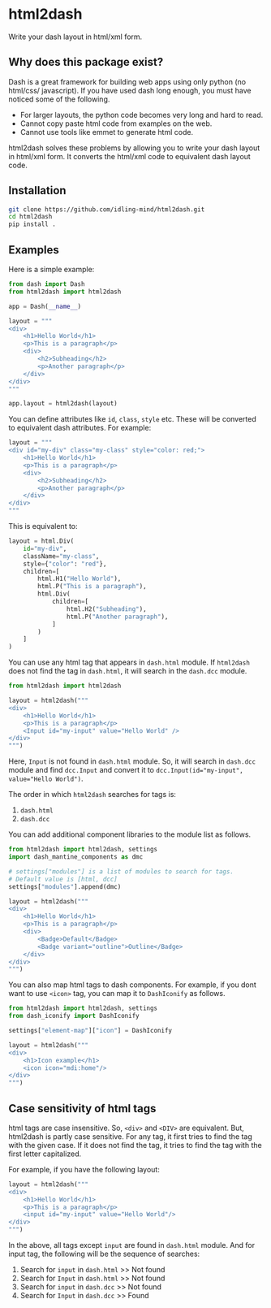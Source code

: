 # html2dash

Write your dash layout in html/xml form.

## Why does this package exist?

Dash is a great framework for building web apps using only python (no html/css/
javascript). If you have used dash long enough, you must have noticed some of the
following.

- For larger layouts, the python code becomes very long and hard to read.
- Cannot copy paste html code from examples on the web.
- Cannot use tools like emmet to generate html code.

html2dash solves these problems by allowing you to write your dash layout in
html/xml form. It converts the html/xml code to equivalent dash layout code.

## Installation

```bash
git clone https://github.com/idling-mind/html2dash.git
cd html2dash
pip install .
```

## Examples

Here is a simple example:

```python
from dash import Dash
from html2dash import html2dash

app = Dash(__name__)

layout = """
<div>
    <h1>Hello World</h1>
    <p>This is a paragraph</p>
    <div>
        <h2>Subheading</h2>
        <p>Another paragraph</p>
    </div>
</div>
"""

app.layout = html2dash(layout)
```

You can define attributes like `id`, `class`, `style` etc. These
will be converted to equivalent dash attributes. For example:

```python
layout = """
<div id="my-div" class="my-class" style="color: red;">
    <h1>Hello World</h1>
    <p>This is a paragraph</p>
    <div>
        <h2>Subheading</h2>
        <p>Another paragraph</p>
    </div>
</div>
"""
```

This is equivalent to:

```python
layout = html.Div(
    id="my-div",
    className="my-class",
    style={"color": "red"},
    children=[
        html.H1("Hello World"),
        html.P("This is a paragraph"),
        html.Div(
            children=[
                html.H2("Subheading"),
                html.P("Another paragraph"),
            ]
        )
    ]
)
```

You can use any html tag that appears in `dash.html` module. If `html2dash` does
not find the tag in `dash.html`, it will search in the `dash.dcc` module.

```python
from html2dash import html2dash

layout = html2dash("""
<div>
    <h1>Hello World</h1>
    <p>This is a paragraph</p>
    <Input id="my-input" value="Hello World" />
</div>
""")
```

Here, `Input` is not found in `dash.html` module. So, it will search in `dash.dcc`
module and find `dcc.Input` and convert it to `dcc.Input(id="my-input", value="Hello World")`.

The order in which `html2dash` searches for tags is:

1. `dash.html`
2. `dash.dcc`

You can add additional component libraries to the module list as follows.

```python
from html2dash import html2dash, settings
import dash_mantine_components as dmc

# settings["modules"] is a list of modules to search for tags.
# Default value is [html, dcc]
settings["modules"].append(dmc)

layout = html2dash("""
<div>
    <h1>Hello World</h1>
    <p>This is a paragraph</p>
    <div>
        <Badge>Default</Badge>
        <Badge variant="outline">Outline</Badge>
    </div>
</div>
""")
```

You can also map html tags to dash components. For example, if you dont want to
use `<icon>` tag, you can map it to `DashIconify` as follows.

```python
from html2dash import html2dash, settings
from dash_iconify import DashIconify

settings["element-map"]["icon"] = DashIconify

layout = html2dash("""
<div>
    <h1>Icon example</h1>
    <icon icon="mdi:home"/>
</div>
""")
```

## Case sensitivity of html tags

html tags are case insensitive. So, `<div>` and `<DIV>` are equivalent. But,
html2dash is partly case sensitive. For any tag, it first tries to find the tag
with the given case. If it does not find the tag, it tries to find the tag with
the first letter capitalized.

For example, if you have the following layout:

```python
layout = html2dash("""
<div>
    <h1>Hello World</h1>
    <p>This is a paragraph</p>
    <input id="my-input" value="Hello World"/>
</div>
""")
```

In the above, all tags except `input` are found in `dash.html` module. 
And for input tag, the following will be the sequence of searches:

1. Search for `input` in `dash.html` >> Not found
2. Search for `Input` in `dash.html` >> Not found
3. Search for `input` in `dash.dcc` >> Not found
4. Search for `Input` in `dash.dcc` >> Found